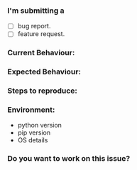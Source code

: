 ### I'm submitting a 
- [ ] bug report.
- [ ] feature request.

### Current Behaviour:
<!-- Describe about the bug -->

### Expected Behaviour:
<!-- Describe what will happen if bug is removed -->

### Steps to reproduce:
<!-- If you can then please provide the steps to reproduce the bug -->

### Environment:
<!-- Please provide the following environment detais -->
* python version
* pip version
* OS details

### Do you want to work on this issue?
<!-- yes/no -->
